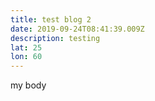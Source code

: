 ```yaml
---
title: test blog 2
date: 2019-09-24T08:41:39.009Z
description: testing
lat: 25
lon: 60
---
```

my body
